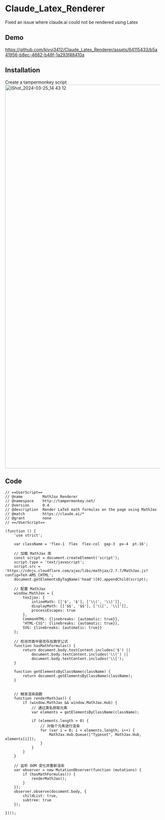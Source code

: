 # Claude_Latex_Renderer
Fixed an issue where claude.ai could not be rendered using Latex

## Demo
https://github.com/kivvi3412/Claude_Latex_Renderer/assets/64115433/b5a41956-b8ec-4682-b48f-1a293f48410a

## Installation
Create a tampermonkey script
<img width="1248" alt="iShot_2024-03-25_14 43 12" src="https://github.com/kivvi3412/Claude_Latex_Renderer/assets/64115433/03b4c0ce-0e7d-4653-ad5b-8971e7b0b460">

## Code
```
// ==UserScript==
// @name         MathJax Renderer
// @namespace    http://tampermonkey.net/
// @version      0.4
// @description  Render LaTeX math formulas on the page using MathJax
// @match        https://claude.ai/*
// @grant        none
// ==/UserScript==

(function () {
    'use strict';

    var className = 'flex-1  flex  flex-col  gap-3  px-4  pt-16';

    // 加载 MathJax 库
    const script = document.createElement('script');
    script.type = 'text/javascript';
    script.src = 'https://cdnjs.cloudflare.com/ajax/libs/mathjax/2.7.7/MathJax.js?config=TeX-AMS_CHTML';
    document.getElementsByTagName('head')[0].appendChild(script);

    // 配置 MathJax
    window.MathJax = {
        tex2jax: {
            inlineMath: [['$', '$'], ['\\(', '\\)']],
            displayMath: [['$$', '$$'], ['\\[', '\\]']],
            processEscapes: true
        },
        CommonHTML: {linebreaks: {automatic: true}},
        "HTML-CSS": {linebreaks: {automatic: true}},
        SVG: {linebreaks: {automatic: true}}
    };

    // 检测页面中是否存在数学公式
    function hasMathFormulas() {
        return document.body.textContent.includes('$') ||
            document.body.textContent.includes('\\(') ||
            document.body.textContent.includes('\\[');
    }

    function getElementsByClassName(className) {
        return document.getElementsByClassName(className);
    }


    // 触发渲染函数
    function renderMathJax() {
        if (window.MathJax && window.MathJax.Hub) {
            // 通过类名获取元素
            var elements = getElementsByClassName(className);

            if (elements.length > 0) {
                // 对每个元素进行渲染
                for (var i = 0; i < elements.length; i++) {
                    MathJax.Hub.Queue(["Typeset", MathJax.Hub, elements[i]]);
                }
            }
        }
    }

    // 监听 DOM 变化并重新渲染
    var observer = new MutationObserver(function (mutations) {
        if (hasMathFormulas()) {
            renderMathJax();
        }
    });
    observer.observe(document.body, {
        childList: true,
        subtree: true
    });

})();
```

